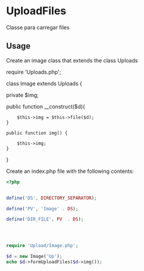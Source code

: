 # UploadFiles
Classe para carregar files 



## Usage

Create an image class that extends the class Uploads


require 'Uploads.php';

class Image extends Uploads {

private $img;

public function __construct($d){

		$this->img = $this->file($d);
	}

	public function img() {

		$this->img;
	}
}

Create an index.php file with the following contents:

```php
<?php


define('DS', DIRECTORY_SEPARATOR);

define('PV', 'Image' . DS);

define('DIR_FILE', PV  . DS);




require 'Upload/Image.php';

$d = new Image('Up');
echo $d->formUploadFiles($d->img());







